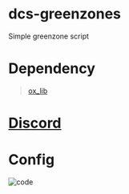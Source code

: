 # dcs-greenzones

Simple greenzone script

# Dependency
> [ox_lib](https://github.com/overextended/ox_lib)

# [Discord](https://discord.gg/FPks2HQV7A) 

# Config
![code](https://github.com/user-attachments/assets/9f74520f-4001-48ac-a321-7ddd6358d526)
